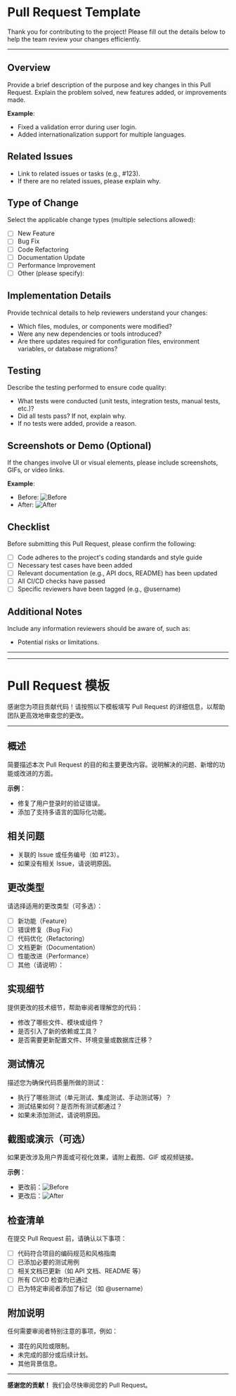 # Pull Request Template

Thank you for contributing to the project! Please fill out the details below to help the team review your changes efficiently.

---

## Overview
Provide a brief description of the purpose and key changes in this Pull Request. Explain the problem solved, new features added, or improvements made.

**Example**:
- Fixed a validation error during user login.
- Added internationalization support for multiple languages.

## Related Issues
- Link to related issues or tasks (e.g., #123).
- If there are no related issues, please explain why.

## Type of Change
Select the applicable change types (multiple selections allowed):
- [ ] New Feature
- [ ] Bug Fix
- [ ] Code Refactoring
- [ ] Documentation Update
- [ ] Performance Improvement
- [ ] Other (please specify):

## Implementation Details
Provide technical details to help reviewers understand your changes:
- Which files, modules, or components were modified?
- Were any new dependencies or tools introduced?
- Are there updates required for configuration files, environment variables, or database migrations?

## Testing
Describe the testing performed to ensure code quality:
- What tests were conducted (unit tests, integration tests, manual tests, etc.)?
- Did all tests pass? If not, explain why.
- If no tests were added, provide a reason.

## Screenshots or Demo (Optional)
If the changes involve UI or visual elements, please include screenshots, GIFs, or video links.

**Example**:
- Before: ![Before](link)
- After: ![After](link)

## Checklist
Before submitting this Pull Request, please confirm the following:
- [ ] Code adheres to the project's coding standards and style guide
- [ ] Necessary test cases have been added
- [ ] Relevant documentation (e.g., API docs, README) has been updated
- [ ] All CI/CD checks have passed
- [ ] Specific reviewers have been tagged (e.g., @username)

## Additional Notes
Include any information reviewers should be aware of, such as:
- Potential risks or limitations.

---




---
# Pull Request 模板

感谢您为项目贡献代码！请按照以下模板填写 Pull Request 的详细信息，以帮助团队更高效地审查您的更改。

---

## 概述
简要描述本次 Pull Request 的目的和主要更改内容。说明解决的问题、新增的功能或改进的方面。

**示例**：
- 修复了用户登录时的验证错误。
- 添加了支持多语言的国际化功能。

## 相关问题
- 关联的 Issue 或任务编号（如 #123）。
- 如果没有相关 Issue，请说明原因。

## 更改类型
请选择适用的更改类型（可多选）：
- [ ] 新功能（Feature）
- [ ] 错误修复（Bug Fix）
- [ ] 代码优化（Refactoring）
- [ ] 文档更新（Documentation）
- [ ] 性能改进（Performance）
- [ ] 其他（请说明）：

## 实现细节
提供更改的技术细节，帮助审阅者理解您的代码：
- 修改了哪些文件、模块或组件？
- 是否引入了新的依赖或工具？
- 是否需要更新配置文件、环境变量或数据库迁移？

## 测试情况
描述您为确保代码质量所做的测试：
- 执行了哪些测试（单元测试、集成测试、手动测试等）？
- 测试结果如何？是否所有测试都通过？
- 如果未添加测试，请说明原因。

## 截图或演示（可选）
如果更改涉及用户界面或可视化效果，请附上截图、GIF 或视频链接。

**示例**：
- 更改前：![Before](链接)
- 更改后：![After](链接)

## 检查清单
在提交 Pull Request 前，请确认以下事项：
- [ ] 代码符合项目的编码规范和风格指南
- [ ] 已添加必要的测试用例
- [ ] 相关文档已更新（如 API 文档、README 等）
- [ ] 所有 CI/CD 检查均已通过
- [ ] 已为特定审阅者添加了标记（如 @username）

## 附加说明
任何需要审阅者特别注意的事项，例如：
- 潜在的风险或限制。
- 未完成的部分或后续计划。
- 其他背景信息。

---

**感谢您的贡献！** 我们会尽快审阅您的 Pull Request。
